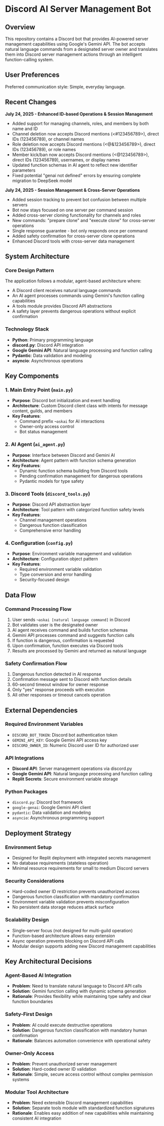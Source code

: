 # Discord AI Server Management Bot

## Overview

This repository contains a Discord bot that provides AI-powered server management capabilities using Google's Gemini API. The bot accepts natural language commands from a designated server owner and translates them into Discord server management actions through an intelligent function-calling system.

## User Preferences

Preferred communication style: Simple, everyday language.

## Recent Changes

**July 24, 2025 - Enhanced ID-based Operations & Session Management**
- Added support for managing channels, roles, and members by both name and ID
- Channel deletion now accepts Discord mentions (<#123456789>), direct IDs (123456789), or channel names
- Role deletion now accepts Discord mentions (<@&123456789>), direct IDs (123456789), or role names  
- Member kick/ban now accepts Discord mentions (<@123456789>), direct IDs (123456789), usernames, or display names
- Updated function schemas in AI agent to reflect new identifier parameters
- Fixed potential "genai not defined" errors by ensuring complete migration to DeepSeek model

**July 24, 2025 - Session Management & Cross-Server Operations**
- Added session tracking to prevent bot confusion between multiple servers
- Bot now stays focused on one server per command session
- Added cross-server cloning functionality for channels and roles
- New commands: "prepare clone" and "execute clone" for cross-server operations
- Single response guarantee - bot only responds once per command
- Added safety confirmation for cross-server clone operations
- Enhanced Discord tools with cross-server data management

## System Architecture

### Core Design Pattern
The application follows a modular, agent-based architecture where:
- A Discord client receives natural language commands
- An AI agent processes commands using Gemini's function calling capabilities
- A tools module provides Discord API abstractions
- A safety layer prevents dangerous operations without explicit confirmation

### Technology Stack
- **Python**: Primary programming language
- **discord.py**: Discord API integration
- **Google Gemini API**: Natural language processing and function calling
- **Pydantic**: Data validation and modeling
- **asyncio**: Asynchronous operations

## Key Components

### 1. Main Entry Point (`main.py`)
- **Purpose**: Discord bot initialization and event handling
- **Architecture**: Custom Discord client class with intents for message content, guilds, and members
- **Key Features**: 
  - Command prefix `¬askai` for AI interactions
  - Owner-only access control
  - Bot status management

### 2. AI Agent (`ai_agent.py`)
- **Purpose**: Interface between Discord and Gemini AI
- **Architecture**: Agent pattern with function schema generation
- **Key Features**:
  - Dynamic function schema building from Discord tools
  - Pending confirmation management for dangerous operations
  - Pydantic models for type safety

### 3. Discord Tools (`discord_tools.py`)
- **Purpose**: Discord API abstraction layer
- **Architecture**: Tool pattern with categorized function safety levels
- **Key Features**:
  - Channel management operations
  - Dangerous function classification
  - Comprehensive error handling

### 4. Configuration (`config.py`)
- **Purpose**: Environment variable management and validation
- **Architecture**: Configuration object pattern
- **Key Features**:
  - Required environment variable validation
  - Type conversion and error handling
  - Security-focused design

## Data Flow

### Command Processing Flow
1. User sends `¬askai [natural language command]` in Discord
2. Bot validates user is the designated owner
3. AI agent receives command and builds function schemas
4. Gemini API processes command and suggests function calls
5. If function is dangerous, confirmation is requested
6. Upon confirmation, function executes via Discord tools
7. Results are processed by Gemini and returned as natural language

### Safety Confirmation Flow
1. Dangerous function detected in AI response
2. Confirmation message sent to Discord with function details
3. 60-second timeout window for owner response
4. Only "yes" response proceeds with execution
5. All other responses or timeout cancels operation

## External Dependencies

### Required Environment Variables
- `DISCORD_BOT_TOKEN`: Discord bot authentication token
- `GEMINI_API_KEY`: Google Gemini API access key
- `DISCORD_OWNER_ID`: Numeric Discord user ID for authorized user

### API Integrations
- **Discord API**: Server management operations via discord.py
- **Google Gemini API**: Natural language processing and function calling
- **Replit Secrets**: Secure environment variable storage

### Python Packages
- `discord.py`: Discord bot framework
- `google-genai`: Google Gemini API client
- `pydantic`: Data validation and modeling
- `asyncio`: Asynchronous programming support

## Deployment Strategy

### Environment Setup
- Designed for Replit deployment with integrated secrets management
- No database requirements (stateless operation)
- Minimal resource requirements for small to medium Discord servers

### Security Considerations
- Hard-coded owner ID restriction prevents unauthorized access
- Dangerous function classification with mandatory confirmation
- Environment variable validation prevents misconfiguration
- No persistent data storage reduces attack surface

### Scalability Design
- Single-server focus (not designed for multi-guild operation)
- Function-based architecture allows easy extension
- Async operation prevents blocking on Discord API calls
- Modular design supports adding new Discord management capabilities

## Key Architectural Decisions

### Agent-Based AI Integration
- **Problem**: Need to translate natural language to Discord API calls
- **Solution**: Gemini function calling with dynamic schema generation
- **Rationale**: Provides flexibility while maintaining type safety and clear function boundaries

### Safety-First Design
- **Problem**: AI could execute destructive operations
- **Solution**: Dangerous function classification with mandatory human confirmation
- **Rationale**: Balances automation convenience with operational safety

### Owner-Only Access
- **Problem**: Prevent unauthorized server management
- **Solution**: Hard-coded owner ID validation
- **Rationale**: Simple, secure access control without complex permission systems

### Modular Tool Architecture
- **Problem**: Need extensible Discord management capabilities
- **Solution**: Separate tools module with standardized function signatures
- **Rationale**: Enables easy addition of new capabilities while maintaining consistent AI integration
